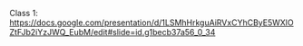 Class 1: https://docs.google.com/presentation/d/1LSMhHrkguAiRVxCYhCByE5WXlOZtFJb2iYzJWQ_EubM/edit#slide=id.g1becb37a56_0_34
